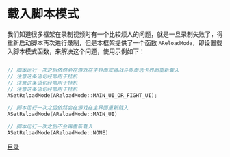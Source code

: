 <!--
 * @Coding: utf-8
 * @Author: vector-wlc
 * @Date: 2021-09-25 15:19:18
 * @Description: 
-->

# 载入脚本模式

我们知道很多框架在录制视频时有一个比较烦人的问题，就是一旦录制失败了，得重新启动脚本再次进行录制，但是本框架提供了一个函数 `AReloadMode`，即设置载入脚本模式函数，来解决这个问题，使用示例如下：
```C++

// 脚本运行一次之后依然会在游戏在主界面或者战斗界面选卡界面重新载入
// 注意这条语句经常用于挂机
// 注意这条语句经常用于挂机
// 注意这条语句经常用于挂机
ASetReloadMode(AReloadMode::MAIN_UI_OR_FIGHT_UI);

// 脚本运行一次之后依然会在游戏在主界面重新载入
ASetReloadMode(AReloadMode::MAIN_UI)

// 脚本运行一次之后不会再重新载入
ASetReloadMode(AReloadMode::NONE) 

```
[目录](./0catalogue.md)

